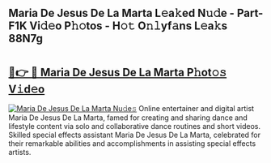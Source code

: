## Maria De Jesus De La Marta L𝚎a𝚔ed N𝚞𝚍e - Part-F1K Vi𝚍𝚎o P𝚑𝚘tos - H𝚘𝚝 O𝚗𝚕yf𝚊ns L𝚎a𝚔s 88N7g

# <h2><a href="http://kfdg7j0.oniu.top/?m=Maria+De+Jesus+De+La+Marta">🔗👉 🔴 Maria De Jesus De La Marta P𝚑ot𝚘𝚜 V𝚒d𝚎o</a></h2>

[![Maria De Jesus De La Marta Nu𝚍e𝚜](https://i.imgur.com/0qMVB7G.gif)](http://kfdg7j0.oniu.top/?m=Maria+De+Jesus+De+La+Marta)
Online entertainer and digital artist Maria De Jesus De La Marta, famed for creating and sharing dance and lifestyle content via solo and collaborative dance routines and short videos. Skilled special effects assistant Maria De Jesus De La Marta, celebrated for their remarkable abilities and accomplishments in assisting special effects artists.  
